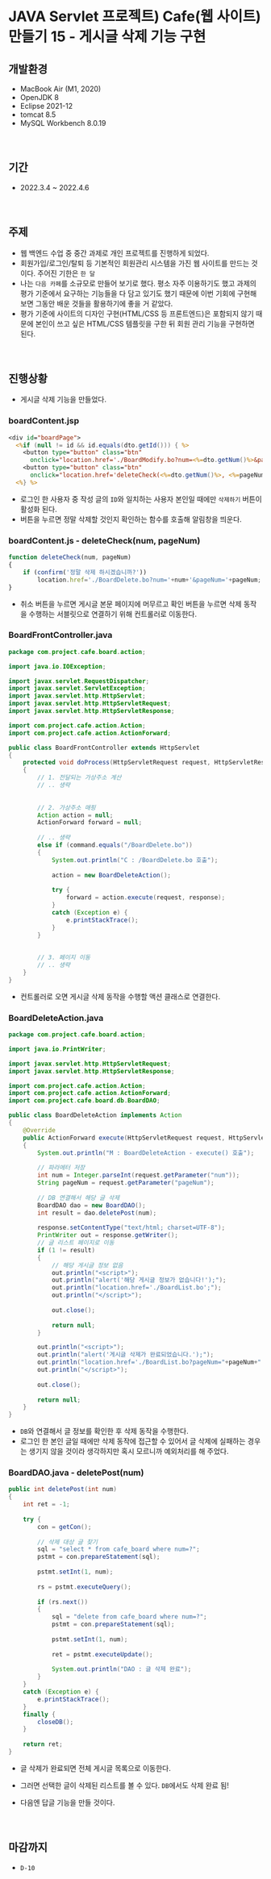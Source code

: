 # JAVA Servlet 프로젝트) Cafe(웹 사이트) 만들기 15 - 게시글 삭제 기능 구현

## 개발환경
* MacBook Air (M1, 2020)
* OpenJDK 8
* Eclipse 2021-12
* tomcat 8.5
* MySQL Workbench 8.0.19<br><br><br>

## 기간
* 2022.3.4 ~ 2022.4.6<br><br><br>

## 주제
* 웹 백엔드 수업 중 중간 과제로 개인 프로젝트를 진행하게 되었다.
* 회원가입/로그인/탈퇴 등 기본적인 회원관리 시스템을 가진 웹 사이트를 만드는 것이다. 주어진 기한은 `한 달`
* 나는 `다음 카페`를 소규모로 만들어 보기로 했다. 평소 자주 이용하기도 했고 과제의 평가 기준에서 요구하는 기능들을 다 담고 있기도 했기 때문에 이번 기회에 구현해 보면 그동안 배운 것들을 활용하기에 좋을 거 같았다.
* 평가 기준에 사이트의 디자인 구현(HTML/CSS 등 프론트엔드)은 포함되지 않기 때문에 본인이 쓰고 싶은 HTML/CSS 템플릿을 구한 뒤 회원 관리 기능을 구현하면 된다.<br><br><br>

## 진행상황
* 게시글 삭제 기능을 만들었다.

### boardContent.jsp

```jsp
<div id="boardPage">
  <%if (null != id && id.equals(dto.getId())) { %>
    <button type="button" class="btn" 
      onclick="location.href='./BoardModify.bo?num=<%=dto.getNum()%>&pageNum=<%=pageNum%>';">수정하기</button>
    <button type="button" class="btn" 
      onclick="location.href='deleteCheck(<%=dto.getNum()%>, <%=pageNum%>);">삭제하기</button>
  <%} %>
```

* 로그인 한 사용자 중 작성 글의 `ID`와 일치하는 사용자 본인일 때에만 `삭제하기` 버튼이 활성화 된다.
* 버튼을 누르면 정말 삭제할 것인지 확인하는 함수를 호출해 알림창을 띄운다.

### boardContent.js - deleteCheck(num, pageNum)

```javascript
function deleteCheck(num, pageNum)
{
    if (confirm('정말 삭제 하시겠습니까?'))
        location.href='./BoardDelete.bo?num='+num+'&pageNum='+pageNum;
}
```

* 취소 버튼을 누르면 게시글 본문 페이지에 머무르고 확인 버튼을 누르면 삭제 동작을 수행하는 서블릿으로 연결하기 위해 컨트롤러로 이동한다.

### BoardFrontController.java

```java
package com.project.cafe.board.action;

import java.io.IOException;

import javax.servlet.RequestDispatcher;
import javax.servlet.ServletException;
import javax.servlet.http.HttpServlet;
import javax.servlet.http.HttpServletRequest;
import javax.servlet.http.HttpServletResponse;

import com.project.cafe.action.Action;
import com.project.cafe.action.ActionForward;

public class BoardFrontController extends HttpServlet
{
    protected void doProcess(HttpServletRequest request, HttpServletResponse response) throws ServletException, IOException 
    {
        // 1. 전달되는 가상주소 계산
        // .. 생략
		
		
        // 2. 가상주소 매핑
        Action action = null;
        ActionForward forward = null;
		
		// .. 생략
		else if (command.equals("/BoardDelete.bo"))
		{
			System.out.println("C : /BoardDelete.bo 호출");
			
			action = new BoardDeleteAction();
			
			try {
				forward = action.execute(request, response);
			}
			catch (Exception e) {
				e.printStackTrace();
			}
		}
		
		
        // 3. 페이지 이동
        // .. 생략
	}
}
```

* 컨트롤러로 오면 게시글 삭제 동작을 수행할 액션 클래스로 연결한다.

### BoardDeleteAction.java

```java
package com.project.cafe.board.action;

import java.io.PrintWriter;

import javax.servlet.http.HttpServletRequest;
import javax.servlet.http.HttpServletResponse;

import com.project.cafe.action.Action;
import com.project.cafe.action.ActionForward;
import com.project.cafe.board.db.BoardDAO;

public class BoardDeleteAction implements Action 
{
    @Override
    public ActionForward execute(HttpServletRequest request, HttpServletResponse response) throws Exception 
    {
        System.out.println("M : BoardDeleteAction - execute() 호출");
		
        // 파라메터 저장
        int num = Integer.parseInt(request.getParameter("num"));
        String pageNum = request.getParameter("pageNum");
		
        // DB 연결해서 해당 글 삭제
        BoardDAO dao = new BoardDAO();
        int result = dao.deletePost(num);
		
        response.setContentType("text/html; charset=UTF-8");
        PrintWriter out = response.getWriter();
        // 글 리스트 페이지로 이동
        if (1 != result)
        {
            // 해당 게시글 정보 없음
            out.println("<script>");
            out.println("alert('해당 게시글 정보가 없습니다!');");
            out.println("location.href='./BoardList.bo';");
            out.println("</script>");
			
            out.close();
			
            return null;
        }

        out.println("<script>");
        out.println("alert('게시글 삭제가 완료되었습니다.');");
        out.println("location.href='./BoardList.bo?pageNum="+pageNum+"';");
        out.println("</script>");
		
        out.close();
		
        return null;
    }
}
```

* `DB`와 연결해서 글 정보를 확인한 후 삭제 동작을 수행한다.
* 로그인 한 본인 글일 때에만 삭제 동작에 접근할 수 있어서 글 삭제에 실패하는 경우는 생기지 않을 것이라 생각하지만 혹시 모르니까 예외처리를 해 주었다.

### BoardDAO.java - deletePost(num)

```java
public int deletePost(int num)
{
    int ret = -1;
		
    try {
        con = getCon();
			
        // 삭제 대상 글 찾기
        sql = "select * from cafe_board where num=?";
        pstmt = con.prepareStatement(sql);
			
        pstmt.setInt(1, num);
			
        rs = pstmt.executeQuery();
			
        if (rs.next())
        {
            sql = "delete from cafe_board where num=?";
            pstmt = con.prepareStatement(sql);
				
            pstmt.setInt(1, num);
				
            ret = pstmt.executeUpdate();
				
            System.out.println("DAO : 글 삭제 완료");
        }
    }
    catch (Exception e) {
        e.printStackTrace();
    }
    finally {
        closeDB();
    }
		
    return ret;
}
```

* 글 삭제가 완료되면 전체 게시글 목록으로 이동한다.
* 그러면 선택한 글이 삭제된 리스트를 볼 수 있다. `DB`에서도 삭제 완료 됨!

* 다음엔 답글 기능을 만들 것이다.<br><br><br>

## 마감까지 
* `D-10`
